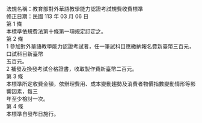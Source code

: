法規名稱：教育部對外華語教學能力認證考試規費收費標準  
修正日期：民國 113 年 03 月 06 日  
第 1 條  
本標準依規費法第十條第一項規定訂定之。  
第 2 條  
1 參加對外華語教學能力認證考試者，任一筆試科目應繳納報名費新臺幣三百元，口試科目新臺幣  
五百元。  
2 補發及換發考試合格證書，收取製作費新臺幣二百元。  
第 3 條  
本標準所定收費金額，依辦理費用、成本變動趨勢及消費者物價指數變動情形等影響因素，每三  
年至少檢討一次。  
第 4 條  
本標準自發布日施行。  


